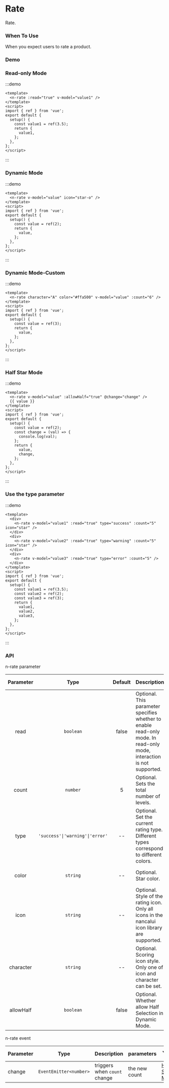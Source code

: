 # Rate

Rate.

### When To Use

When you expect users to rate a product.

### Demo

### Read-only Mode

:::demo

```vue
<template>
  <n-rate :read="true" v-model="value1" />
</template>
<script>
import { ref } from 'vue';
export default {
  setup() {
    const value1 = ref(3.5);
    return {
      value1,
    };
  },
};
</script>
```

:::

### Dynamic Mode

:::demo

```vue
<template>
  <n-rate v-model="value" icon="star-o" />
</template>
<script>
import { ref } from 'vue';
export default {
  setup() {
    const value = ref(2);
    return {
      value,
    };
  },
};
</script>
```

:::

### Dynamic Mode-Custom

:::demo

```vue
<template>
  <n-rate character="A" color="#ffa500" v-model="value" :count="6" />
</template>
<script>
import { ref } from 'vue';
export default {
  setup() {
    const value = ref(3);
    return {
      value,
    };
  },
};
</script>
```

:::

### Half Star Mode

:::demo

```vue
<template>
  <n-rate v-model="value" :allowHalf="true" @change="change" />
  {{ value }}
</template>
<script>
import { ref } from 'vue';
export default {
  setup() {
    const value = ref(2);
    const change = (val) => {
      console.log(val);
    };
    return {
      value,
      change,
    };
  },
};
</script>
```

:::

### Use the type parameter

:::demo

```vue
<template>
  <div>
    <n-rate v-model="value1" :read="true" type="success" :count="5" icon="star" />
  </div>
  <div>
    <n-rate v-model="value2" :read="true" type="warning" :count="5" icon="star" />
  </div>
  <div>
    <n-rate v-model="value3" :read="true" type="error" :count="5" />
  </div>
</template>
<script>
import { ref } from 'vue';
export default {
  setup() {
    const value1 = ref(3.5);
    const value2 = ref(2);
    const value3 = ref(3);
    return {
      value1,
      value2,
      value3,
    };
  },
};
</script>
```

:::

### API

n-rate parameter

| Parameter |              Type               | Default | Description                                                                                                           | Jump to Demo                                      |
| :-------: | :-----------------------------: | :-----: | :-------------------------------------------------------------------------------------------------------------------- | ------------------------------------------------- |
|   read    |            `boolean`            |  false  | Optional. This parameter specifies whether to enable read-only mode. In read-only mode, interaction is not supported. | [Read-only Mode](#read-only-mode)                 |
|   count   |            `number`             |    5    | Optional. Sets the total number of levels.                                                                            | [Read-only Mode](#read-only-mode)                 |
|   type    | `'success'\|'warning'\|'error'` |   --    | Optional. Set the current rating type. Different types correspond to different colors.                                | [Use the type parameter](#use-the-type-parameter) |
|   color   |            `string`             |   --    | Optional. Star color.                                                                                                 | [Dynamic Mode Custom](#dynamic-mode-custom)       |
|   icon    |            `string`             |   --    | Optional. Style of the rating icon. Only all icons in the nancalui icon library are supported.                        | [Dynamic Mode](#dynamic-mode)                     |
| character |            `string`             |   --    | Optional. Scoring icon style. Only one of icon and character can be set.                                              | [Dynamic Mode Custom](#dynamic-mode-custom)       |
| allowHalf |            `boolean`            |  false  | Optional. Whether allow Half Selection in Dynamic Mode.                                                               | [Half Selection Mode](#half-star-mode)            |

n-rate event

| Parameter | Type                   | Description                  | parameters    | Jump to Demo                           |
| --------- | ---------------------- | ---------------------------- | ------------- | -------------------------------------- |
| change    | `EventEmitter<number>` | triggers when `count` change | the new count | [Half Selection Mode](#half-star-mode) |
